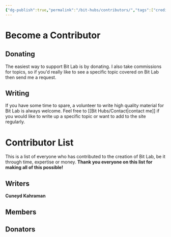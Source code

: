 ```yaml
---
{"dg-publish":true,"permalink":"/bit-hubs/contributors/","tags":["credits"]}
---
```


# Become a Contributor

## Donating

The easiest way to support Bit Lab is by donating. I also take commissions for topics, so if you'd really like to see a specific topic covered on Bit Lab then send me a request.

<script type='text/javascript' src='https://storage.ko-fi.com/cdn/widget/Widget_2.js'></script><script type='text/javascript'>kofiwidget2.init('Support Me on Ko-fi', '#29abe0', 'R5R4UB7TL');kofiwidget2.draw();</script> 
<script src='https://storage.ko-fi.com/cdn/scripts/overlay-widget.js'></script>
<script>
  kofiWidgetOverlay.draw('bitlab', {
    'type': 'floating-chat',
    'floating-chat.donateButton.text': 'Support me',
    'floating-chat.donateButton.background-color': '#00b9fe',
    'floating-chat.donateButton.text-color': '#fff'
  });
</script>

## Writing

If you have some time to spare, a volunteer to write high quality material for Bit Lab is always welcome. Feel free to [[Bit Hubs/Contact\|contact me]] if you would like to write up a specific topic or want to add to the site regularly.

# Contributor List

This is a list of everyone who has contributed to the creation of Bit Lab, be it through time, expertise or money. **Thank you everyone on this list for making all of this possible!**

## Writers

**Cuneyd Kahraman**
## Members

## Donators